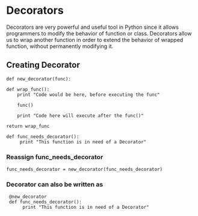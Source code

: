 # Decorators 

Decorators are very powerful and useful tool in Python since it allows programmers to modify the behavior of function or class. Decorators allow us to wrap another function in order to extend the behavior of wrapped function, without permanently modifying it.

## Creating Decorator

    def new_decorator(func):

    def wrap_func():
        print "Code would be here, before executing the func"

        func()

        print "Code here will execute after the func()"

    return wrap_func

    def func_needs_decorator():
         print "This function is in need of a Decorator"
       
       
### Reassign func_needs_decorator
    func_needs_decorator = new_decorator(func_needs_decorator)
    
### Decorator can also be written as
     @new_decorator
     def func_needs_decorator():
          print "This function is in need of a Decorator"
